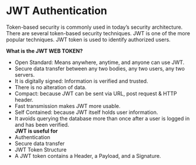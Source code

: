 
 # JWT Authentication 
 
Token-based security is commonly used in today’s security architecture. There are several token-based security techniques. JWT is one of the more popular techniques. JWT token is used to identify authorized users.

<b>What is the JWT WEB TOKEN? </b><br/>
- Open Standard: Means anywhere, anytime, and anyone can use JWT.
- Secure data transfer between any two bodies, any two users, any two servers.
- It is digitally signed: Information is verified and trusted.
- There is no alteration of data.
- Compact: because JWT can be sent via URL, post request & HTTP header.
- Fast transmission makes JWT more usable.
- Self Contained: because JWT itself holds user information.
- It avoids querying the database more than once after a user is logged in and has been verified. <br/>
<b>JWT is useful for </b> <br/>
- Authentication
- Secure data transfer
- JWT Token Structure 
- A JWT token contains a Header, a Payload, and a Signature. 
